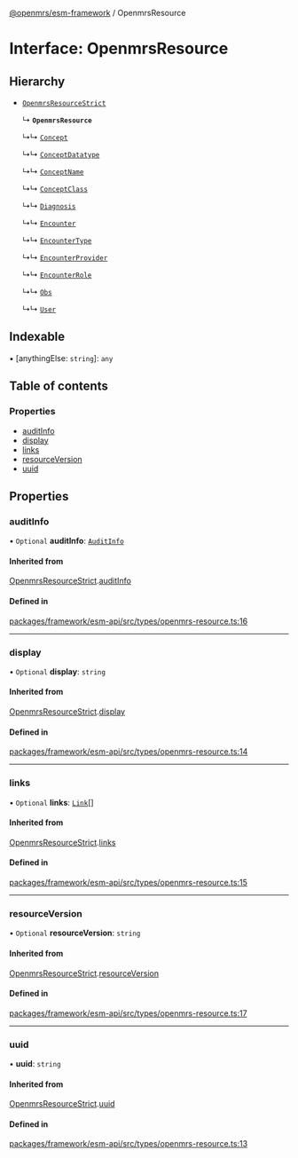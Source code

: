 [@openmrs/esm-framework](../API.md) / OpenmrsResource

# Interface: OpenmrsResource

## Hierarchy

- [`OpenmrsResourceStrict`](OpenmrsResourceStrict.md)

  ↳ **`OpenmrsResource`**

  ↳↳ [`Concept`](Concept.md)

  ↳↳ [`ConceptDatatype`](ConceptDatatype.md)

  ↳↳ [`ConceptName`](ConceptName.md)

  ↳↳ [`ConceptClass`](ConceptClass.md)

  ↳↳ [`Diagnosis`](Diagnosis.md)

  ↳↳ [`Encounter`](Encounter.md)

  ↳↳ [`EncounterType`](EncounterType.md)

  ↳↳ [`EncounterProvider`](EncounterProvider.md)

  ↳↳ [`EncounterRole`](EncounterRole.md)

  ↳↳ [`Obs`](Obs.md)

  ↳↳ [`User`](User.md)

## Indexable

▪ [anythingElse: `string`]: `any`

## Table of contents

### Properties

- [auditInfo](OpenmrsResource.md#auditinfo)
- [display](OpenmrsResource.md#display)
- [links](OpenmrsResource.md#links)
- [resourceVersion](OpenmrsResource.md#resourceversion)
- [uuid](OpenmrsResource.md#uuid)

## Properties

### auditInfo

• `Optional` **auditInfo**: [`AuditInfo`](AuditInfo.md)

#### Inherited from

[OpenmrsResourceStrict](OpenmrsResourceStrict.md).[auditInfo](OpenmrsResourceStrict.md#auditinfo)

#### Defined in

[packages/framework/esm-api/src/types/openmrs-resource.ts:16](https://github.com/openmrs/openmrs-esm-core/blob/main/packages/framework/esm-api/src/types/openmrs-resource.ts#L16)

___

### display

• `Optional` **display**: `string`

#### Inherited from

[OpenmrsResourceStrict](OpenmrsResourceStrict.md).[display](OpenmrsResourceStrict.md#display)

#### Defined in

[packages/framework/esm-api/src/types/openmrs-resource.ts:14](https://github.com/openmrs/openmrs-esm-core/blob/main/packages/framework/esm-api/src/types/openmrs-resource.ts#L14)

___

### links

• `Optional` **links**: [`Link`](Link.md)[]

#### Inherited from

[OpenmrsResourceStrict](OpenmrsResourceStrict.md).[links](OpenmrsResourceStrict.md#links)

#### Defined in

[packages/framework/esm-api/src/types/openmrs-resource.ts:15](https://github.com/openmrs/openmrs-esm-core/blob/main/packages/framework/esm-api/src/types/openmrs-resource.ts#L15)

___

### resourceVersion

• `Optional` **resourceVersion**: `string`

#### Inherited from

[OpenmrsResourceStrict](OpenmrsResourceStrict.md).[resourceVersion](OpenmrsResourceStrict.md#resourceversion)

#### Defined in

[packages/framework/esm-api/src/types/openmrs-resource.ts:17](https://github.com/openmrs/openmrs-esm-core/blob/main/packages/framework/esm-api/src/types/openmrs-resource.ts#L17)

___

### uuid

• **uuid**: `string`

#### Inherited from

[OpenmrsResourceStrict](OpenmrsResourceStrict.md).[uuid](OpenmrsResourceStrict.md#uuid)

#### Defined in

[packages/framework/esm-api/src/types/openmrs-resource.ts:13](https://github.com/openmrs/openmrs-esm-core/blob/main/packages/framework/esm-api/src/types/openmrs-resource.ts#L13)
